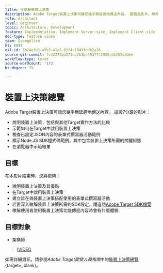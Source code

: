 ```yaml
---
title: 什麼是裝置上決策
description: Adobe Target裝置上決策可讓您幾乎無延遲地傳送內容。 觀看此影片，瞭解裝置上決策以及如何啟用它。
role: Architect
level: Beginner
topic: Architecture, Development
feature: Implementation, Implement Server-side, Implement Client-side
doc-type: feature video
team: Evangelism
kt: 6691
exl-id: 3b24efd3-a5b3-41a6-92f4-15433ddb2a26
source-git-commit: fcd2273ba373dc2b3bc59a77f1925cdb7b2ed3ee
workflow-type: tm+mt
source-wordcount: '173'
ht-degree: 1%

---
```


# 裝置上決策總覽

Adobe Target裝置上決策可讓您幾乎無延遲地傳送內容。 這段7分鐘的影片：

* 說明裝置上決策，包括與其他Target實作方法的比較
* 示範如何在Target中啟用裝置上決策
* 檢查已設定JSON內容的表單式撰寫器活動範例
* 顯示Node.JS SDK程式碼範例，其中包含裝置上決策所需的關鍵組態
* 在瀏覽器中示範結果

## 目標

在本影片結束時，您將能夠：

* 說明裝置上決策及其優點
* 在Target中啟用裝置上決策
* 建立旨在與裝置上決策搭配使用的表單式撰寫器活動
* 若要深入瞭解裝置上決策所需的SDK設定，請造訪[Adobe Target SDK檔案](https://experienceleague.adobe.com/zh-hant/docs/target-dev/developer/server-side/on-device-decisioning/overview)
* 瞭解使用者使用裝置上決策功能傳遞內容時會有什麼體驗

## 目標對象

* 架構師

>[!VIDEO](https://video.tv.adobe.com/v/329032/?quality=12)

如需詳細資訊，請參閱&#x200B;*Adobe Target開發人員指南*&#x200B;中的[裝置上決策總覽](https://experienceleague.adobe.com/docs/target-dev/developer/server-side/on-device-decisioning/overview.html?lang=zh-Hant){target=_blank}。
